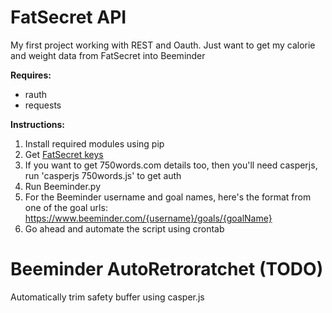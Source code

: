 # FatSecret API

My first project working with REST and Oauth. Just want to get my calorie and weight data from FatSecret into Beeminder


**Requires:** 
* rauth 
* requests 

**Instructions:**

1. Install required modules using pip
2. Get [FatSecret keys](http://platform.fatsecret.com)
3. If you want to get 750words.com details too, then you'll need casperjs, run 'casperjs 750words.js' to get auth
3. Run Beeminder.py
4. For the Beeminder username and goal names, here's the format from one of the goal urls:
    https://www.beeminder.com/{username}/goals/{goalName}
5. Go ahead and automate the script using crontab

# Beeminder AutoRetroratchet (TODO)

Automatically trim safety buffer using casper.js
